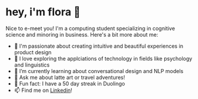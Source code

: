 # hey, i'm flora 🌻

<!--
**hfloralin/hfloralin** is a ✨ _special_ ✨ repository because its `README.md` (this file) appears on your GitHub profile.
-->

Nice to e-meet you! I'm a computing student specializing in cognitive science and minoring in business. Here's a bit more about me: 

- 🎨 I'm passionate about creating intuitive and beautiful experiences in product design
- 🔭 I love exploring the applciations of technology in fields like psychology and linguistics
- 🌱 I’m currently learning about conversational design and NLP models
- 💬 Ask me about latte art or travel adventures!
- 🦉 Fun fact: I have a 50 day streak in Duolingo
- 📫 Find me on [Linkedin](https://www.linkedin.com/in/~flora/)!
